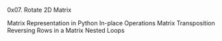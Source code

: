 0x07. Rotate 2D Matrix

Matrix Representation in Python
In-place Operations
Matrix Transposition
Reversing Rows in a Matrix
Nested Loops
